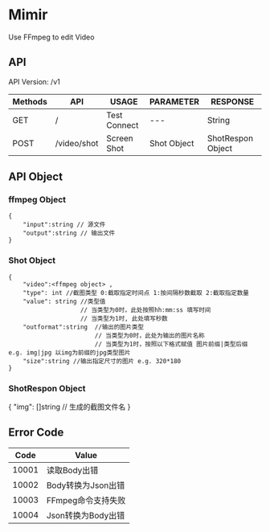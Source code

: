 # Mimir
Use FFmpeg to edit Video

## API

API Version: /v1

Methods|API| USAGE| PARAMETER|RESPONSE|
-------|----|-----|----------|--------|
GET| / | Test Connect| --- | String |
POST|/video/shot| Screen Shot | Shot Object | ShotRespon Object |

## API Object

### ffmpeg Object
```
{
    "input":string // 源文件
    "output":string // 输出文件
}
```

### Shot Object
```
{
    "video":<ffmpeg object> ,
    "type": int //截图类型 0:截取指定时间点 1:按间隔秒数截取 2:截取指定数量
    "value": string //类型值
	                // 当类型为0时，此处按照hh:mm:ss 填写时间
	                // 当类型为1时, 此处填写秒数
    "outformat":string  //输出的图片类型
	                    // 当类型为0时，此处为输出的图片名称
	                    // 当类型为1时，按照以下格式赋值 图片前缀|类型后缀 e.g. img|jpg 以img为前缀的jpg类型图片
    "size":string //输出指定尺寸的图片 e.g. 320*180
}
```

### ShotRespon Object
{
    "img": []string // 生成的截图文件名
}

## Error Code

Code|Value|
-------|----|
10001|读取Body出错|
10002|Body转换为Json出错|
10003|FFmpeg命令支持失败|
10004|Json转换为Body出错|